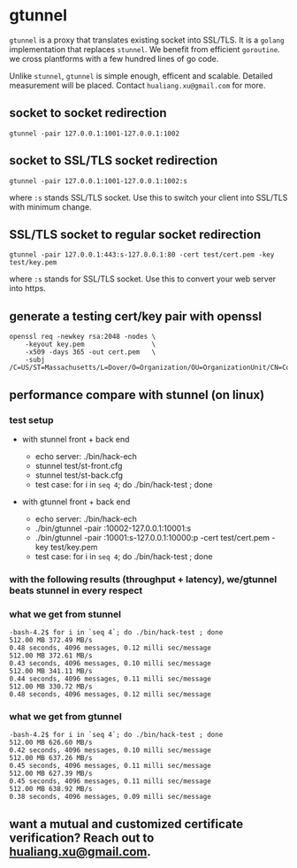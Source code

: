 # gtunnel
`gtunnel` is a proxy that translates existing socket into SSL/TLS. It is a `golang` implementation that replaces `stunnel`. We benefit from efficient `goroutine`. we cross plantforms with a few hundred lines of go code.

Unlike `stunnel`, `gtunnel` is simple enough, efficent and scalable. Detailed measurement will be placed. Contact `hualiang.xu@gmail.com` for more.

## socket to socket redirection
```
gtunnel -pair 127.0.0.1:1001-127.0.0.1:1002
```

## socket to SSL/TLS socket redirection
```
gtunnel -pair 127.0.0.1:1001-127.0.0.1:1002:s
```
where `:s` stands SSL/TLS socket. Use this to switch your client into SSL/TLS with minimum change.

## SSL/TLS socket to regular socket redirection
```
gtunnel -pair 127.0.0.1:443:s-127.0.0.1:80 -cert test/cert.pem -key test/key.pem
```
where `:s` stands for SSL/TLS socket. Use this to convert your web server into https.

## generate a testing cert/key pair with openssl
```
openssl req -newkey rsa:2048 -nodes \
    -keyout key.pem                 \
    -x509 -days 365 -out cert.pem   \
    -subj /C=US/ST=Massachusetts/L=Dover/O=Organization/OU=OrganizationUnit/CN=CommonName
```

## performance compare with stunnel (on linux)

### test setup
  - with stunnel front + back end
    - echo server: ./bin/hack-ech
    - stunnel test/st-front.cfg
    - stunnel test/st-back.cfg
    - test case: for i in `seq 4`; do ./bin/hack-test ; done

  - with gtunnel front + back end
    - echo server: ./bin/hack-ech
    - ./bin/gtunnel -pair :10002-127.0.0.1:10001:s
    - ./bin/gtunnel -pair :10001:s-127.0.0.1:10000:p -cert test/cert.pem -key test/key.pem
    - test case: for i in `seq 4`; do ./bin/hack-test ; done

### with the following results (throughput + latency), we/gtunnel beats stunnel in every respect

### what we get from stunnel
```
-bash-4.2$ for i in `seq 4`; do ./bin/hack-test ; done
512.00 MB 372.49 MB/s
0.48 seconds, 4096 messages, 0.12 milli sec/message
512.00 MB 372.61 MB/s
0.43 seconds, 4096 messages, 0.10 milli sec/message
512.00 MB 341.11 MB/s
0.44 seconds, 4096 messages, 0.11 milli sec/message
512.00 MB 330.72 MB/s
0.48 seconds, 4096 messages, 0.12 milli sec/message
```

### what we get from gtunnel
```
-bash-4.2$ for i in `seq 4`; do ./bin/hack-test ; done
512.00 MB 626.60 MB/s
0.42 seconds, 4096 messages, 0.10 milli sec/message
512.00 MB 637.26 MB/s
0.45 seconds, 4096 messages, 0.11 milli sec/message
512.00 MB 627.39 MB/s
0.45 seconds, 4096 messages, 0.11 milli sec/message
512.00 MB 638.92 MB/s
0.38 seconds, 4096 messages, 0.09 milli sec/message
```

## want a mutual and customized certificate verification? Reach out to hualiang.xu@gmail.com.
